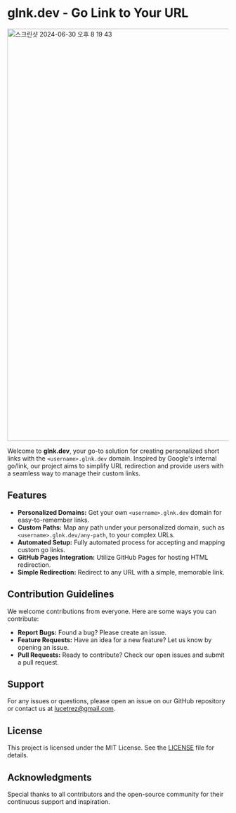 # glnk.dev - Go Link to Your URL

<img width="938" alt="스크린샷 2024-06-30 오후 8 19 43" src="https://github.com/glnk-dev/.github/assets/149235148/307b4d56-489f-4a01-bd12-73f82f9989f8">

Welcome to **glnk.dev**, your go-to solution for creating personalized short links with the `<username>.glnk.dev` domain. Inspired by Google's internal go/link, our project aims to simplify URL redirection and provide users with a seamless way to manage their custom links.

## Features

- **Personalized Domains:** Get your own `<username>.glnk.dev` domain for easy-to-remember links.
- **Custom Paths:** Map any path under your personalized domain, such as `<username>.glnk.dev/any-path`, to your complex URLs.
- **Automated Setup:** Fully automated process for accepting and mapping custom go links.
- **GitHub Pages Integration:** Utilize GitHub Pages for hosting HTML redirection.
- **Simple Redirection:** Redirect to any URL with a simple, memorable link.

## Contribution Guidelines

We welcome contributions from everyone. Here are some ways you can contribute:

- **Report Bugs:** Found a bug? Please create an issue.
- **Feature Requests:** Have an idea for a new feature? Let us know by opening an issue.
- **Pull Requests:** Ready to contribute? Check our open issues and submit a pull request.

## Support

For any issues or questions, please open an issue on our GitHub repository or contact us at lucetrez@gmail.com.

## License

This project is licensed under the MIT License. See the [LICENSE](https://github.com/glnk-dev/.github/blob/main/LICENSE) file for details.

## Acknowledgments

Special thanks to all contributors and the open-source community for their continuous support and inspiration.
